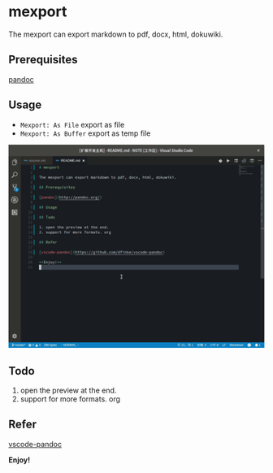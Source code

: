 # mexport

The mexport can export markdown to pdf, docx, html, dokuwiki.

## Prerequisites

[pandoc](http://pandoc.org/)

## Usage

- `Mexport: As File` export as file
- `Mexport: As Buffer` export as temp file

![](https://raw.githubusercontent.com/ly798/mexport/master/images/mexport.gif)

## Todo

1. open the preview at the end.
2. support for more formats. org

## Refer

[vscode-pandoc](https://github.com/dfinke/vscode-pandoc)

**Enjoy!**
